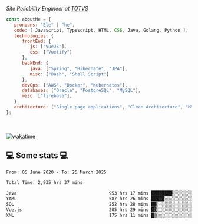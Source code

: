 <p><em>Site Reliability Engineer at <a href="https://www.totvs.com/">TOTVS</a></br>
</em></p>


```javascript
const aboutMe = {
   pronouns: "Ele" | "he",
   code: [ Javascript, Typescript, HTML, CSS, Java, Golang, Python ],
   technologies: {
      frontEnd: {
         js: ["VueJS"],
         css: ["Vuetify"]
      },
      backEnd: {
         java: ["Spring", "Hibernate", "JPA"],
         misc: ["Bash", "Shell Script"]
      },
      devOps: ["AWS", "Docker", "Kubernetes"],
      databases: ["Oracle", "PostgreSQL", "MySQL"],
      misc: ["firebase"],
   },
   architecture: ["Single page applications", "Clean Architecture", "MVC", "Microservices"],
};
```
</br></br>
[![wakatime](https://wakatime.com/badge/user/a3a8ed06-d304-4d6b-bc86-4adc418cdea7.svg)](https://wakatime.com/@a3a8ed06-d304-4d6b-bc86-4adc418cdea7)
<h2>💻 Some stats 💻</h2>

<!--START_SECTION:waka-->

```txt
From: 05 June 2020 - To: 25 March 2025

Total Time: 2,935 hrs 37 mins

Java                                   953 hrs 17 mins ████████░░░░░░░░░░░░░░░░░   32.47 %
YAML                                   587 hrs 26 mins █████░░░░░░░░░░░░░░░░░░░░   20.01 %
SQL                                    252 hrs 28 mins ██░░░░░░░░░░░░░░░░░░░░░░░   08.60 %
Vue.js                                 205 hrs 29 mins █▓░░░░░░░░░░░░░░░░░░░░░░░   07.00 %
XML                                    175 hrs 11 mins █▒░░░░░░░░░░░░░░░░░░░░░░░   05.97 %
```

<!--END_SECTION:waka-->
